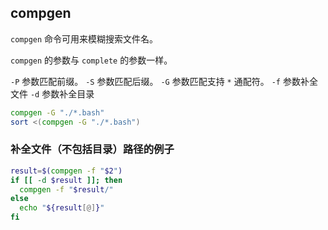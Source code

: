 ## compgen

`compgen` 命令可用来模糊搜索文件名。

`compgen` 的参数与 `complete` 的参数一样。

`-P` 参数匹配前缀。
`-S` 参数匹配后缀。
`-G` 参数匹配支持 `*` 通配符。
`-f` 参数补全文件
`-d` 参数补全目录

```sh
compgen -G "./*.bash"
sort <(compgen -G "./*.bash")
```

### 补全文件（不包括目录）路径的例子

```sh
result=$(compgen -f "$2")
if [[ -d $result ]]; then
  compgen -f "$result/"
else
  echo "${result[@]}"
fi
```

